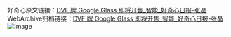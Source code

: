好奇心原文链接：[DVF 牌 Google Glass 即将开售_智能_好奇心日报-张晶](https://www.qdaily.com/articles/976.html)
WebArchive归档链接：[DVF 牌 Google Glass 即将开售_智能_好奇心日报-张晶](http://web.archive.org/web/20190623145445/https://www.qdaily.com/articles/976.html)
![image](http://ww3.sinaimg.cn/large/007d5XDply1g3v45i0r4fj30u037i1kx)